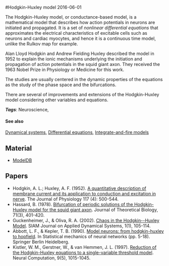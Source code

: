 
#Hodgkin-Huxley model
2016-06-01

The Hodgkin-Huxley model, or conductance-based model, is a mathematical model that describes how action potentials in neurons are initiated and propagated. It is a set of *nonlinear differential equations* that approximates the electrical characteristics of excitable cells such as neurons and cardiac myocytes, and hence it is a continuous time model, unlike the Rulkov map for example.

Alan Lloyd Hodgkin and Andrew Fielding Huxley described the model in 1952 to explain the ionic mechanisms underlying the initiation and propagation of action potentials in the squid giant axon. They received the 1963 Nobel Prize in Physiology or Medicine for this work.

The studies are usually centered in the dynamic properties of the equations as the study of the phase space and the bifurcations.

There are several of improvements and extensions of the Hodgkin-Huxley model considering other variables and equations.

***Tags***: Neuroscience, 

#### See also
[Dynamical systems](/dynamical_systems), [Differential equations](/differential_equations), [Integrate-and-fire models](/integrate-and-fire_models)
## Material
* [ModelDB](https://senselab.med.yale.edu/ModelDB/)

## Papers
* Hodgkin, A. L.; Huxley, A. F. (1952). [A quantitative description of membrane current and its application to conduction and excitation in nerve](http://www.ncbi.nlm.nih.gov/pmc/articles/PMC1392413/pdf/jphysiol01442-0106.pdf). The Journal of Physiology 117 (4): 500-544.
* Hassard, B. (1978). [Bifurcation of periodic solutions of the Hodgkin-Huxley model for the squid giant axon](http://www.sciencedirect.com/science/article/pii/0022519378901686). Journal of Theoretical Biology, 71(3), 401-420.
* Guckenheimer, J., & Oliva, R. A. (2002). [Chaos in the Hodgkin--Huxley Model](http://epubs.siam.org/doi/pdf/10.1137/S1111111101394040). SIAM Journal on Applied Dynamical Systems, 1(1), 105-114.
* Abbott, L. F., & Kepler, T. B. (1990). [Model neurons: from hodgkin-huxley to hopfield](http://www.neurotheory.columbia.edu/Larry/HHtoH.pdf). In Statistical mechanics of neural networks (pp. 5-18). Springer Berlin Heidelberg.
* Kistler, W. M., Gerstner, W., & van Hemmen, J. L. (1997). [Reduction of the Hodgkin-Huxley equations to a single-variable threshold model](http://infoscience.epfl.ch/record/97776/files/Gerstner97.pdf). Neural Computation, 9(5), 1015-1045.


